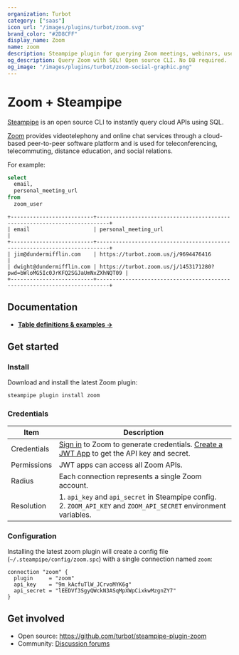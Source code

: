 ```yaml
---
organization: Turbot
category: ["saas"]
icon_url: "/images/plugins/turbot/zoom.svg"
brand_color: "#2D8CFF"
display_name: Zoom
name: zoom
description: Steampipe plugin for querying Zoom meetings, webinars, users and more.
og_description: Query Zoom with SQL! Open source CLI. No DB required.
og_image: "/images/plugins/turbot/zoom-social-graphic.png"
---
```


# Zoom + Steampipe

[Steampipe](https://steampipe.io) is an open source CLI to instantly query cloud APIs using SQL.

[Zoom](https://zoom.us) provides videotelephony and online chat services through a cloud-based peer-to-peer software platform and is used for teleconferencing, telecommuting, distance education, and social relations.

For example:
```sql
select
  email,
  personal_meeting_url
from
  zoom_user
```

```
+--------------------------+--------------------------------------------------------------------------+
| email                    | personal_meeting_url                                                     |
+--------------------------+--------------------------------------------------------------------------+
| jim@dundermifflin.com    | https://turbot.zoom.us/j/9694476416                                      |
| dwight@dundermifflin.com | https://turbot.zoom.us/j/1453171280?pwd=bWloMG5Ic0JrKFQ2SGJaUmNxZXhNQT09 |
+--------------------------+--------------------------------------------------------------------------+
```

## Documentation

- **[Table definitions & examples →](/plugins/turbot/zoom/tables)**

## Get started

### Install

Download and install the latest Zoom plugin:

```bash
steampipe plugin install zoom
```

### Credentials

| Item | Description |
| - | - |
| Credentials | [Sign in](https://zoom.us/signin#/login) to Zoom to generate credentials. [Create a JWT App](https://marketplace.zoom.us/develop/create) to get the API key and secret. |
| Permissions | JWT apps can access all Zoom APIs. |
| Radius | Each connection represents a single Zoom account. |
| Resolution |  1. `api_key` and `api_secret` in Steampipe config.<br />2. `ZOOM_API_KEY` and `ZOOM_API_SECRET` environment variables. |

### Configuration

Installing the latest zoom plugin will create a config file (`~/.steampipe/config/zoom.spc`) with a single connection named `zoom`:

```hcl
connection "zoom" {
  plugin     = "zoom"
  api_key    = "9m_kAcfuTlW_JCrvoMYK6g"
  api_secret = "lEEDVf3SgyQWckN3ASqMpXWpCixkwMzgnZY7"
}
```

## Get involved

* Open source: https://github.com/turbot/steampipe-plugin-zoom
* Community: [Discussion forums](https://github.com/turbot/steampipe/discussions)
